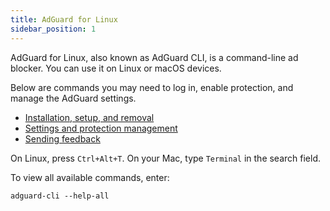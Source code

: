 ```yaml
---
title: AdGuard for Linux
sidebar_position: 1
---
```


AdGuard for Linux, also known as AdGuard CLI, is a command-line ad blocker. You can use it on Linux or macOS devices.

Below are commands you may need to log in, enable protection, and manage the AdGuard settings.

- [Installation, setup, and removal](/adguard-for-linux/installation)
- [Settings and protection management](/adguard-for-linux/settings)
- [Sending feedback](/adguard-for-linux/feedback)

On Linux, press `Ctrl+Alt+T`. On your Mac, type `Terminal` in the search field.

To view all available commands, enter:

```
adguard-cli --help-all
```
